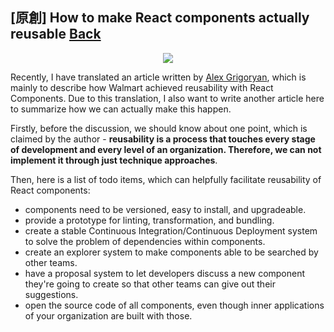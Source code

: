 ## \[原創\] How to make React components actually reusable [Back](./../post.md)

<p align="center">
    <img class="progressiveMedia-noscript js-progressiveMedia-inner" src="https://cdn-images-1.medium.com/max/800/1*5jIE1tOzVSuz5NPHsfeQ8w.png">
</p>

Recently, I have translated an article written by [Alex Grigoryan](https://medium.com/@lexgrigoryan?source=post_header_lockup), which is mainly to describe how Walmart achieved reusability with React Components. Due to this translation, I also want to write another article here to summarize how we can actually make this happen.

Firstly, before the discussion, we should know about one point, which is claimed by the author - **reusability is a process that touches every stage of development and every level of an organization. Therefore, we can not implement it through just technique approaches**.

Then, here is a list of todo items, which can helpfully facilitate reusability of React components:

- components need to be versioned, easy to install, and upgradeable.
- provide a prototype for linting, transformation, and bundling.
- create a stable Continuous Integration/Continuous Deployment system to solve the problem of dependencies within components.
- create an explorer system to make components able to be searched by other teams.
- have a proposal system to let developers discuss a new component they're going to create so that other teams can give out their suggestions.
- open the source code of all components, even though inner applications of your organization are built with those.
